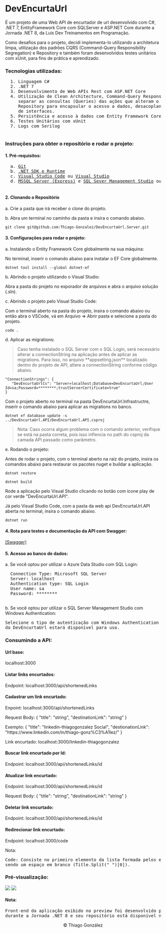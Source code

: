 <div>
  <h1>DevEncurtaUrl</h1>
  <p>É um projeto de uma Web API de encurtador de url desenvolvido com C#, .NET 7, EntityFramework Core com SQLServer e ASP.NET Core durante a Jornada .NET 8, da Luis Dev Treinamentos em Programação.</p>
  <p>Como desafios para o projeto, decidi implementa-lo utilizando a architetura limpa, utilização dos padrões CQRS (Command-Query Responsibility Segregation) e Repository e também foram desenvolvidos testes unitários com xUnit, para fins de prática e aprendizado.</p>

  <h3>Tecnologias utilizadas:</h3>
  <pre>
  1. Linguagem C#
  2. .NET 7
  3. Desenvolvimento de Web APIs Rest com ASP.NET Core
  4. Utilização de Clean Architecture, Command-Query Responsility Segregation (CQRS) para
     separar as consultas (Queries) das ações que alteram o estado do sistema (Commands) e Padrão
     Repository para encapsular o acesso a dados, desacoplando detalhes de implementação através 
     de interfaces.
  5. Persistência e acesso à dados com Entity Framework Core e SQL Server
  6. Testes Unitários com xUnit
  7. Logs com Serilog
  </pre>
  
  <h3>Instruções para obter o repositório e rodar o projeto:</h3>
  <h4>1. Pré-requisitos:</h4>
  <pre>
  a. <a href="https://git-scm.com/">Git</a>
  b. <a href="https://dotnet.microsoft.com/en-us/download">.NET SDK e Runtime</a>
  c. <a href="https://code.visualstudio.com/">Visual Studio Code</a> ou <a href="https://visualstudio.microsoft.com/pt-br/downloads/">Visual Studio</a>
  d. <a href="https://www.microsoft.com/pt-br/sql-server/sql-server-downloads">MSSQL Server (Express)</a> e <a href="https://www.microsoft.com/pt-br/sql-server/sql-server-downloads">SQL Sever Management Studio</a> ou <a href="https://azure.microsoft.com/pt-br/products/data-studio">Azure Data Studio</a>
  </pre>
  
  <h4>2. Clonando o Repositório</h4>
  <p>a. Crie a pasta que irá receber o clone do projeto.</p>
  <p>b. Abra um terminal no caminho da pasta e insira o comando abaixo.</p>
  <pre><code>git clone git@github.com:Thiago-Gonzalez/DevEncurtaUrl.Server.git</code></pre>   

  <h4>3. Configurações para rodar o projeto:</h4>
  <p>a. Instalando o Entity Framework Core globalmente na sua máquina:<p>
  <p>No terminal, inserir o comando abaixo para instalar o EF Core globalmente.</p>
  <pre><code>dotnet tool install --global dotnet-ef</code></pre>
  <p>b. Abrindo o projeto utilizando o Visual Studio:</p>
  <p>Abra a pasta do projeto no exporador de arquivos e abra o arquivo solução (.sln).</p>
  <p>c. Abrindo o projeto pelo Visual Studio Code:</p>
  <p>Com o terminal aberto na pasta do projeto, insira o comando abaixo ou então abra o VSCode, vá em Arquivo => Abrir pasta 
e selecione a pasta do projeto.</p>
  <pre><code>code .</code></pre>
  <p>d. Aplicar as migrations:</p>
  <blockquote>Caso tenha instalado o SQL Server com o SQL Login, será necessário alterar a connectionString na aplicação antes
de aplicar as migrations. Para isso, no arquivo **appsetting.json** localizado dentro do projeto de API, altere a 
connectionString conforme código abaixo.</blockquote>
  <pre><code>"ConnectionStrings": {
   "DevEncurtaUrlCs": "Server=localhost;Database=DevEncurtaUrl;User Id=sa;Password=********;trustServerCertificate=true"
}</code></pre>
  <p>Com o projeto aberto no terminal na pasta DevEncurtaUrl.Infrastructre, inserir o comando abaixo para aplicar
as migrations no banco.</p>
  <pre><code>dotnet ef database update -s ../DevEncurtaUrl.API/DevEncurtaUrl.API.csproj</code></pre>
  <blockquote>Nota: Caso ocorra algum problema com o comando anterior, verifique se está na pasta correta, pois isso inflencia
no path do csproj da camada API passado como parâmetro.</blockquote>
  <p>e. Rodando o projeto:</p>
  <p>Antes de rodar o projeto, com o terminal aberto na raíz do projeto, insira os comandos abaixo para restaurar
os pacotes nuget e buildar a aplicação.</p>
  <pre><code>dotnet restore</code></pre>
  <pre><code>dotnet build</code></pre>
  <p>Rode a aplicação pelo Visual Studio clicando no botão com ícone play de cor verde "DevEncurtaUrl.API".</p>
  <p>Já pelo Visual Studio Code, com a pasta da web api DevEncurtaUrl.API aberta no terminal, insira o comando abaixo.</p>
  <pre><code>dotnet run</code></pre>

  <h4>4. Rota para testes e documentação da API com Swagger:</h4>
  <a href="https://localhost:9000/swagger/index.html">[Swagger]</a>

  <h4>5. Acesso ao banco de dados:</h4>
  <p>a. Se você optou por utilizar o Azure Data Studio com SQL Login:</p>
  <pre>
  Connection Type: Microsoft SQL Server
  Server: localhost
  Authentication type: SQL Login
  User name: sa
  Password: ********
  </pre>
  <p>b. Se você optou por utilizar o SQL Server Management Studio com Windows Authentication:</p>
  <pre>Selecione o tipo de autenticação com Windows Authentication e ao aplicar as migrations, o banco 
do DevEncurtaUrl estará disponível para uso.</pre>

  <h3>Consumindo a API:</h3>
  <h4>Url base:</h4>
  <p>localhost:3000</p>
  <h4>Listar links encurtados:</h4>
  <p>Endpoint: localhost:3000/api/shortenedLinks</p>
  <h4>Cadastrar um link encurtado:</h4>
  <p>Enpoint: localhost:3000/api/shortenedLinks</p>
  <p>Request Body: { "title": "string", "destinationLink": "string" }</p>
  <p>Exemplo: { "title": "linkedin-thiagogonzalez Social", "destionationLink": "https://www.linkedin.com/in/thiago-gonz%C3%A1lez/" }</p>
  <p>Link encurtado: localhost:3000/linkedin-thiagogonzalez</p>
  <h4>Buscar link encurtado por Id:</h4>
  <p>Endpoint: localhost:3000/api/shortenedLinks/id</p>
  <h4>Atualizar link encurtado:</h4>
  <p>Endpoint: localhost:3000/api/shortenedLinks/id</p>
  <p>Request Body: { "title": "string", "destinationLink": "string" }</p>
  <h4>Deletar link encurtado:</h4>
  <p>Endpoint: localhost:3000/api/shortenedLinks/id</p>
  <h4>Redirecionar link encurtado:</h4>
  <p>Endpoint: localhost:3000/code</p>
  <p>Nota:</p>
  <pre>Code: Consiste no primeiro elemento da lista formada pelos elementos da string Title com separador 
sendo um espaço em branco (Title.Split(" ")[0]).</pre>

  <h3>Pré-visualização:</h3>
  <img src="https://cdn.discordapp.com/attachments/1073613352091271279/1077030207581597726/deepin-screen-recorder_Select_area_20230217172144.gif" />
  <img src="https://cdn.discordapp.com/attachments/1073613352091271279/1077030472661610506/Captura_de_tela_de_2023-02-17_16-44-15.png" />
  
  <h4>Nota:</h4>
  <pre>Front-end da aplicação exibido no preview foi desenvolvido pela equipe LuisDev para consumo
durante a Jornada .NET 8 e seu repositório está disponível no github do @luisdeol (<a href="https://github.com/luisdeol/dev-encurta-url-front">link</a>).</pre>
<p align="center">© Thiago González</p>
</div>

